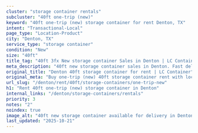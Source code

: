 ```yaml
---
cluster: "storage container rentals"
subcluster: "40ft one-trip (new)"
keyword: "40ft one-trip (new) storage container for rent Denton, TX"
intent: "Transactional-Local"
page_type: "Location-Product"
city: "Denton, TX"
service_type: "storage container"
condition: "New"
size: "40ft"
title_tag: "40ft 3fx New storage container Sales in Denton | LC Container"
meta_description: "40ft new storage container sales in Denton. Fast delivery, competitive pricing. Serving storage containers area. Quote ID: EA9. Call (214) 524-4168 for your free quote today."
original_title: "Denton 40ft storage container for rent | LC Container"
original_meta: "Buy one-trip (new) 40ft storage container rent with local delivery in Denton, TX. LC Container — local Since 2003. Request a fast quote today."
url_slug: "/denton/rent/40ft/storage-containers/one-trip-new"
h1: "Rent 40ft one-trip (new) storage container in Denton"
internal_links: "/denton/storage-containers/rentals"
priority: 3
notes: "2"
noindex: true
image_alt: "40ft new storage container available for delivery in Denton"
last_updated: "2025-10-21"
---
```


<!-- TODO: Add unique city/inventory copy, images, and internal links here. -->
